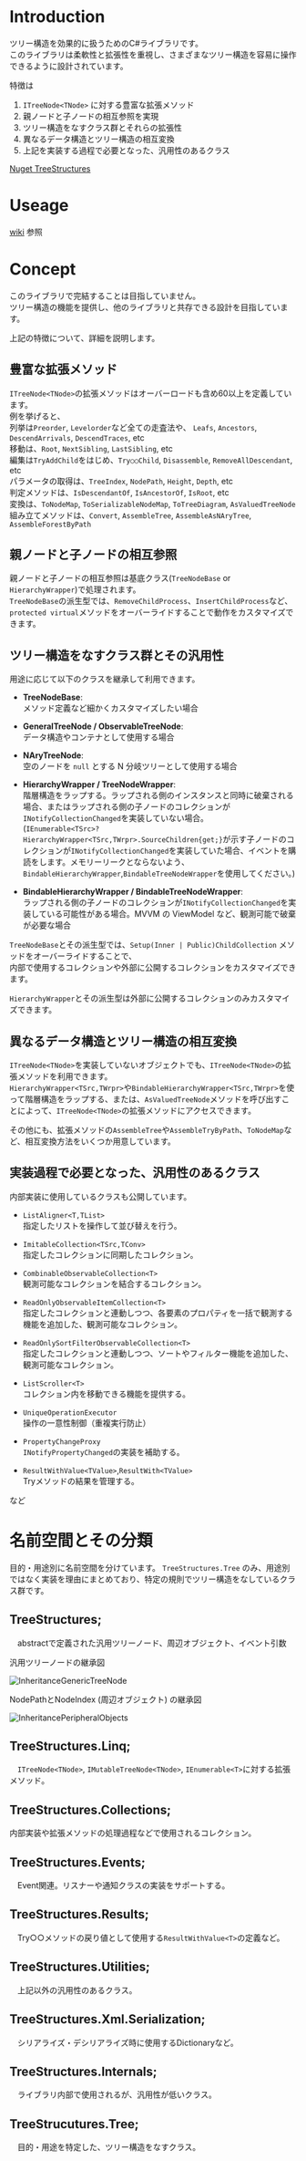 # Introduction
ツリー構造を効果的に扱うためのC#ライブラリです。  
このライブラリは柔軟性と拡張性を重視し、さまざまなツリー構造を容易に操作できるように設計されています。

特徴は
1. `ITreeNode<TNode>` に対する豊富な拡張メソッド
1. 親ノードと子ノードの相互参照を実現
1. ツリー構造をなすクラス群とそれらの拡張性
1. 異なるデータ構造とツリー構造の相互変換
1. 上記を実装する過程で必要となった、汎用性のあるクラス

[Nuget TreeStructures](https://www.nuget.org/packages/TreeStructures/)

# Useage
[wiki](https://github.com/Houzkin/TreeStructures/wiki/Home_ja) 参照  

# Concept
このライブラリで完結することは目指していません。  
ツリー構造の機能を提供し、他のライブラリと共存できる設計を目指しています。
  
上記の特徴について、詳細を説明します。
## 豊富な拡張メソッド
`ITreeNode<TNode>`の拡張メソッドはオーバーロードも含め60以上を定義しています。  
例を挙げると、  
列挙は`Preorder`, `Levelorder`など全ての走査法や、 `Leafs`, `Ancestors`, `DescendArrivals`, `DescendTraces`, etc  
移動は、`Root`, `NextSibling`, `LastSibling`, etc  
編集は`TryAddChild`をはじめ、`Try○○Child`, `Disassemble`, `RemoveAllDescendant`, etc  
パラメータの取得は、`TreeIndex`, `NodePath`, `Height`, `Depth`, etc  
判定メソッドは、`IsDescendantOf`, `IsAncestorOf`, `IsRoot`, etc  
変換は、`ToNodeMap`, `ToSerializableNodeMap`, `ToTreeDiagram`, `AsValuedTreeNode`  
組み立てメソッドは、`Convert`, `AssembleTree`, `AssembleAsNAryTree`, `AssembleForestByPath`  


## 親ノードと子ノードの相互参照
親ノードと子ノードの相互参照は基底クラス(`TreeNodeBase` or `HierarchyWrapper`)で処理されます。  
`TreeNodeBase`の派生型では、`RemoveChildProcess`、`InsertChildProcess`など、`protected virtual`メソッドをオーバーライドすることで動作をカスタマイズできます。

## ツリー構造をなすクラス群とその汎用性
用途に応じて以下のクラスを継承して利用できます。

- **TreeNodeBase**:   
メソッド定義など細かくカスタマイズしたい場合   

- **GeneralTreeNode / ObservableTreeNode**:  
データ構造やコンテナとして使用する場合  

- **NAryTreeNode**:   
空のノードを `null` とする N 分岐ツリーとして使用する場合  

- **HierarchyWrapper / TreeNodeWrapper**:   
階層構造をラップする。ラップされる側のインスタンスと同時に破棄される場合、またはラップされる側の子ノードのコレクションが`INotifyCollectionChanged`を実装していない場合。  
(`IEnumerable<TSrc>? HierarchyWrapper<TSrc,TWrpr>.SourceChildren{get;}`が示す子ノードのコレクションが`INotifyCollectionChanged`を実装していた場合、イベントを購読をします。メモリーリークとならないよう、`BindableHierarchyWrapper`,`BindableTreeNodeWrapper`を使用してください。)

- **BindableHierarchyWrapper / BindableTreeNodeWrapper**:   
ラップされる側の子ノードのコレクションが`INotifyCollectionChanged`を実装している可能性がある場合。MVVM の ViewModel など、観測可能で破棄が必要な場合

`TreeNodeBase`とその派生型では、`Setup(Inner | Public)ChildCollection` メソッドをオーバーライドすることで、  
内部で使用するコレクションや外部に公開するコレクションをカスタマイズできます。

`HierarchyWrapper`とその派生型は外部に公開するコレクションのみカスタマイズできます。  
  
## 異なるデータ構造とツリー構造の相互変換
`ITreeNode<TNode>`を実装していないオブジェクトでも、`ITreeNode<TNode>`の拡張メソッドを利用できます。  
`HierarchyWrapper<TSrc,TWrpr>`や`BindableHierarchyWrapper<TSrc,TWrpr>`を使って階層構造をラップする、または、`AsValuedTreeNode`メソッドを呼び出すことによって、`ITreeNode<TNode>`の拡張メソッドにアクセスできます。

その他にも、拡張メソッドの`AssembleTree`や`AssembleTryByPath`、`ToNodeMap`など、相互変換方法をいくつか用意しています。  

## 実装過程で必要となった、汎用性のあるクラス 

内部実装に使用しているクラスも公開しています。  

- `ListAligner<T,TList>`   
指定したリストを操作して並び替えを行う。

- `ImitableCollection<TSrc,TConv>`  
指定したコレクションに同期したコレクション。

- `CombinableObservableCollection<T>`  
観測可能なコレクションを結合するコレクション。

- `ReadOnlyObservableItemCollection<T>`  
指定したコレクションと連動しつつ、各要素のプロパティを一括で観測する機能を追加した、観測可能なコレクション。

- `ReadOnlySortFilterObservableCollection<T>`  
指定したコレクションと連動しつつ、ソートやフィルター機能を追加した、観測可能なコレクション。

- `ListScroller<T>`  
コレクション内を移動できる機能を提供する。

- `UniqueOperationExecutor`  
操作の一意性制御（重複実行防止）

- `PropertyChangeProxy`  
`INotifyPropertyChanged`の実装を補助する。 

- `ResultWithValue<TValue>`,`ResultWith<TValue>`  
Tryメソッドの結果を管理する。

など

# 名前空間とその分類

目的・用途別に名前空間を分けています。
`TreeStructures.Tree` のみ、用途別ではなく実装を理由にまとめており、特定の規則でツリー構造をなしているクラス群です。

## TreeStructures;  
　abstractで定義された汎用ツリーノード、周辺オブジェクト、イベント引数
 
 汎用ツリーノードの継承図
 
 ![InheritanceGenericTreeNode](https://raw.githubusercontent.com/Houzkin/TreeStructures/master/images/InheritanceGenericTreeNode.png)

 NodePathとNodeIndex (周辺オブジェクト) の継承図
 
![InheritancePeripheralObjects](https://raw.githubusercontent.com/Houzkin/TreeStructures/master/images/InheritancePeripheralObjects.png)

## TreeStructures.Linq;
　`ITreeNode<TNode>`, `IMutableTreeNode<TNode>`, `IEnumerable<T>`に対する拡張メソッド。
## TreeStructures.Collections;
 内部実装や拡張メソッドの処理過程などで使用されるコレクション。  
## TreeStructures.Events;
　Event関連。リスナーや通知クラスの実装をサポートする。
## TreeStructures.Results;
　Try○○メソッドの戻り値として使用する`ResultWithValue<T>`の定義など。
## TreeStructures.Utilities;
　上記以外の汎用性のあるクラス。
## TreeStructures.Xml.Serialization;
　シリアライズ・デシリアライズ時に使用するDictionaryなど。
## TreeStructures.Internals;
　ライブラリ内部で使用されるが、汎用性が低いクラス。
## TreeStrucutures.Tree;
　目的・用途を特定した、ツリー構造をなすクラス。
